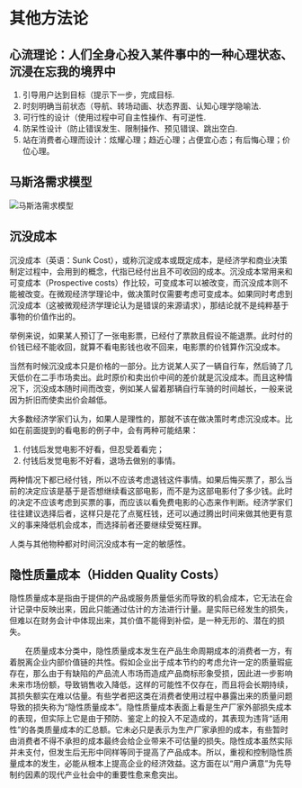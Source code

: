 # 其他方法论

## 心流理论：人们全身心投入某件事中的一种心理状态、沉浸在忘我的境界中

1. 引导用户达到目标（提示下一步，完成目标.
2. 时刻明确当前状态（导航、转场动画、状态界面、认知心理学隐喻法.
3. 可行性的设计（使用过程中可自主性操作、有可逆性.
4. 防呆性设计（防止错误发生、限制操作、预见错误、跳出空白.
5. 站在消费者心理而设计：炫耀心理；趋近心理；占便宜心态；有后悔心理；价位心理。

## 马斯洛需求模型

![马斯洛需求模型](https://static.jovi.cc/52629163.png)

## 沉没成本

沉没成本（英语：Sunk Cost），或称沉淀成本或既定成本，是经济学和商业决策制定过程中，会用到的概念，代指已经付出且不可收回的成本。沉没成本常用来和可变成本（Prospective costs）作比较，可变成本可以被改变，而沉没成本则不能被改变。在微观经济学理论中，做决策时仅需要考虑可变成本。如果同时考虑到沉没成本（这被微观经济学理论认为是错误的来源请求），那结论就不是纯粹基于事物的价值作出的。

举例来说，如果某人预订了一张电影票，已经付了票款且假设不能退票。此时付的价钱已经不能收回，就算不看电影钱也收不回来，电影票的价钱算作沉没成本。

当然有时候沉没成本只是价格的一部分。比方说某人买了一辆自行车，然后骑了几天低价在二手市场卖出。此时原价和卖出价中间的差价就是沉没成本。而且这种情况下，沉没成本随时间而改变，例如某人留着那辆自行车骑的时间越长，一般来说因为折旧而使卖出价会越低。

大多数经济学家们认为，如果人是理性的，那就不该在做决策时考虑沉没成本。比如在前面提到的看电影的例子中，会有两种可能结果：

1. 付钱后发觉电影不好看，但忍受着看完；
2. 付钱后发觉电影不好看，退场去做别的事情。

两种情况下都已经付钱，所以不应该考虑退钱这件事情。如果后悔买票了，那么当前的决定应该是基于是否想继续看这部电影，而不是为这部电影付了多少钱。此时的决定不应该考虑到买票的事，而应该以看免费电影的心态来作判断。经济学家们往往建议选择后者，这样只是花了点冤枉钱，还可以通过腾出时间来做其他更有意义的事来降低机会成本，而选择前者还要继续受冤枉罪。

人类与其他物种都对时间沉没成本有一定的敏感性。

## 隐性质量成本（Hidden Quality Costs）

隐性质量成本是指由于提供的产品或服务质量低劣而导致的机会成本，它无法在会计记录中反映出来，因此只能通过估计的方法进行计量。是实际已经发生的损失，但难以在财务会计中体现出来，其价值不能得到补偿，是一种无形的、潜在的损失。

　　在质量成本分类中，隐性质量成本发生在产品生命周期成本的消费者一方，有着脱离企业内部价值链的共性。假如企业出于成本节约的考虑允许一定的质量瑕疵存在，那么由于有缺陷的产品流人市场而造成产品商标形象受损，因此进一步影响未来市场份额，导致销售收入降低，这样的可能性不仅存在，而且将会长期持续，其损失额实在难以估量。有些学者把这类在消费者使用过程中暴露出来的质量问题导致的损失称为“隐性质量成本”。隐性质量成本表面上看是生产厂家外部损失成本的表现，但实际上它是由于预防、鉴定上的投入不足造成的，其表现为违背“适用性”的各类质量成本的汇总额。它未必只是表示为生产厂家承担的成本，有些暂时由消费者不得不承担的成本最终会给企业带来不可估量的损失。隐性成本虽然实际并未支付，但发生后无形中同样等同于提高了产品成本。所以，重视和控制隐性质量成本的发生，必能从根本上提高企业的经济效益。这方面在以“用户满意”为先导制约因素的现代产业社会中的重要性愈来愈突出。